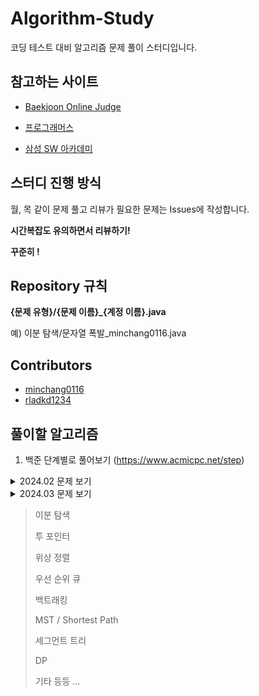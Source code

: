 # Algorithm-Study 

코딩 테스트 대비 알고리즘 문제 풀이 스터디입니다.



## 참고하는 사이트

- [Baekjoon Online Judge](https://www.acmicpc.net/)

- [프로그래머스](https://programmers.co.kr/)

- [삼성 SW 아카데미](https://swexpertacademy.com/)



## 스터디 진행 방식
월, 목 같이 문제 풀고 리뷰가 필요한 문제는 Issues에 작성합니다.

**시간복잡도 유의하면서 리뷰하기!**
 
**꾸준히 !**



## Repository 규칙

**{문제 유형}/{문제 이름}_{계정 이름}.java**

예) 이분 탐색/문자열 폭발_minchang0116.java




## Contributors

- [minchang0116](https://github.com/minchang0116)
- [rladkd1234](https://github.com/rladkd1234)



## 풀이할 알고리즘
1. 백준 단계별로 풀어보기 (https://www.acmicpc.net/step)
<details>
  <summary>2024.02 문제 보기</summary>

|                    |                              월                              |                              화                              |                              수                              |                              목                              |                              금                              |  토  |                              일                              |
| :----------------: | :----------------------------------------------------------: | :----------------------------------------------------------: | :----------------------------------------------------------: | :----------------------------------------------------------: | :----------------------------------------------------------: | :--: | :----------------------------------------------------------: |
| 5주차(02.26~03.03) |  |  | | [입출력 사칙연산](https://www.acmicpc.net/step/1) |  | | |
</details>

<details>
  <summary>2024.03 문제 보기</summary>

|                    |                              월                              |                              화                              |                              수                              |                              목                              |                              금                              |  토  |                              일                              |
| :----------------: | :----------------------------------------------------------: | :----------------------------------------------------------: | :----------------------------------------------------------: | :----------------------------------------------------------: | :----------------------------------------------------------: | :--: | :----------------------------------------------------------: |
| 5주차(02.26~03.03) |  |  | | [입출력 사칙연산](https://www.acmicpc.net/step/1) |  | | |
</details>

> 이분 탐색
>
> 투 포인터
>
> 위상 정렬
>
> 우선 순위 큐
>
> 백트래킹
>
> MST / Shortest Path
>
> 세그먼트 트리
>
> DP
>
> 기타 등등 ...
